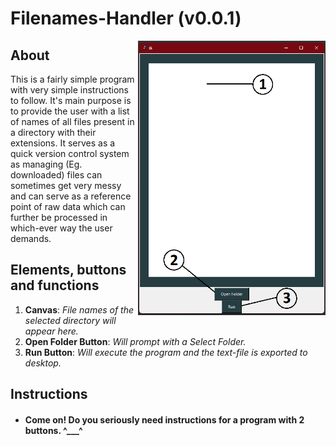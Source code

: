 # Filenames-Handler (v0.0.1)

<img align="right" src="https://github.com/LiT-BRo/Filenames-Handler/blob/main/Misc/Elements.png?raw=true" alt="drawing" width="300"/>

## About
This is a fairly simple program with very simple instructions to follow. It's main purpose is to provide the user with a list of names of all files present in a directory with their extensions. It serves as a quick version control system as managing (Eg. downloaded) files can sometimes get very messy and can serve as a reference point of raw data which can further be processed  in which-ever way the user demands.

## Elements, buttons and functions

1) **Canvas**: *File names of the selected directory will appear here.*
2) **Open Folder Button**: *Will prompt with a Select Folder.*
3) **Run Button**: *Will execute the program and the text-file is exported to desktop.*

## Instructions
- #### **Come on! Do you seriously need instructions for a program with 2 buttons. ^___^**